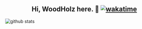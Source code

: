 <h2 align="center">
  Hi, WoodHolz here. 👋
  <a href="https://wakatime.com/@e6f3d393-63ef-4414-8566-c4cc9b1c437e">
    <img src="https://wakatime.com/badge/user/e6f3d393-63ef-4414-8566-c4cc9b1c437e.svg?style=social" alt="wakatime">
  </a>
</h2>

<picture decoding="async" loading="lazy">
  <source media="(prefers-color-scheme: light)" srcset="https://pixel-profile.vercel.app/api/github-stats?username=WoodHolz&screen_effect=false&background=linear-gradient(to%20bottom%20right%2C%20%2374dcc4%2C%20%234597e9)">
  <source media="(prefers-color-scheme: dark)" srcset="https://pixel-profile.vercel.app/api/github-stats?username=WoodHolz&screen_effect=true&background=linear-gradient(to%20bottom%20right%2C%20%235580eb%2C%20%232aeeff)">
  <img alt="github stats" src="https://pixel-profile.vercel.app/api/github-stats?username=WoodHolz&screen_effect=false&background=linear-gradient(to%20bottom%20right%2C%20%2374dcc4%2C%20%234597e9)">
</picture>



